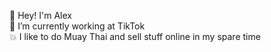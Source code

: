 👋 Hey! I'm Alex<br>🌱 I’m currently working at TikTok <br>💥 I like to do Muay Thai and sell stuff online in my spare time

